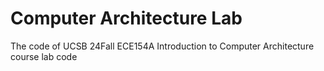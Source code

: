 # Computer Architecture Lab
The code of UCSB 24Fall ECE154A Introduction to Computer Architecture course lab code
